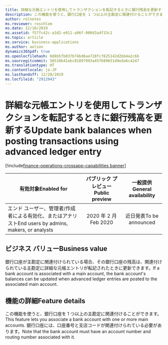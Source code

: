 ```yaml
---
title: 詳細な元帳エントリを使用してトランザクションを転記するときに銀行残高を更新する
description: この機能を使うと、銀行口座を 1 つ以上の主勘定に関連付けることができます。
author: relnotes
ms.reviewer: roschlom
ms.date: 12/10/2019
ms.assetid: f57fc42c-a3d2-e911-a96f-000d3a4f33c1
ms.topic: article
ms.service: business-applications
ms.author: aolson
dynamics365pdf: true
ms.openlocfilehash: 0d8b5fb037b74bd6ae728fc7625142d2bb4a2c6b
ms.sourcegitcommit: 50510b41ebc81897993a45f689651d9eda6c4247
ms.translationtype: HT
ms.contentlocale: ja-JP
ms.lasthandoff: 12/20/2019
ms.locfileid: "2912943"
---
```

# <a name="update-bank-balances-when-posting-transactions-using-advanced-ledger-entry"></a><span data-ttu-id="6ac6f-103">詳細な元帳エントリを使用してトランザクションを転記するときに銀行残高を更新する</span><span class="sxs-lookup"><span data-stu-id="6ac6f-103">Update bank balances when posting transactions using advanced ledger entry</span></span>
[!include[finance-operations-crossapp-capabilities banner](../includes/finance-operations-crossapp-capabilities.md)]

| <span data-ttu-id="6ac6f-104">有効対象</span><span class="sxs-lookup"><span data-stu-id="6ac6f-104">Enabled for</span></span>    |  <span data-ttu-id="6ac6f-105">パブリック プレビュー</span><span class="sxs-lookup"><span data-stu-id="6ac6f-105">Public preview</span></span> | <span data-ttu-id="6ac6f-106">一般提供</span><span class="sxs-lookup"><span data-stu-id="6ac6f-106">General availability</span></span> | 
| ---------- | :----------: |:----------: |
|<span data-ttu-id="6ac6f-107">エンド ユーザー、管理者/作成者による有効化、またはアナリスト</span><span class="sxs-lookup"><span data-stu-id="6ac6f-107">End users by admins, makers, or analysts</span></span>|<span data-ttu-id="6ac6f-108">2020 年 2 月</span><span class="sxs-lookup"><span data-stu-id="6ac6f-108">Feb 2020</span></span>| <span data-ttu-id="6ac6f-109">近日発表</span><span class="sxs-lookup"><span data-stu-id="6ac6f-109">To be announced</span></span>|


## <a name="business-value"></a><span data-ttu-id="6ac6f-110">ビジネス バリュー</span><span class="sxs-lookup"><span data-stu-id="6ac6f-110">Business value</span></span>
<!-- bv start -->
<span data-ttu-id="6ac6f-111">銀行口座が主勘定に関連付けられている場合、その銀行口座の残高は、関連付けられている主勘定に詳細な元帳エントリが転記されたときに更新できます。</span><span class="sxs-lookup"><span data-stu-id="6ac6f-111">If a bank account is associated with a main account, the bank account's balances can be updated when advanced ledger entries are posted to the associated main account.</span></span> 
<!-- bv end -->



## <a name="feature-details"></a><span data-ttu-id="6ac6f-112">機能の詳細</span><span class="sxs-lookup"><span data-stu-id="6ac6f-112">Feature details</span></span>
<!--feature detail start -->
<span data-ttu-id="6ac6f-113">この機能を使うと、銀行口座を 1 つ以上の主勘定に関連付けることができます。</span><span class="sxs-lookup"><span data-stu-id="6ac6f-113">This feature lets you associate a bank account with one or more main accounts.</span></span> <span data-ttu-id="6ac6f-114">銀行口座には、口座番号と支店コードが関連付けられている必要があります。</span><span class="sxs-lookup"><span data-stu-id="6ac6f-114">Note that the bank account must have an account number and routing number associated with it.</span></span>
<!--feature detail end -->








